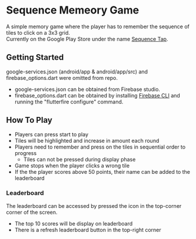 # Sequence Memeory Game
A simple memory game where the player has to remember the sequence of tiles to click on a 3x3 grid.  
Currently on the Google Play Store under the name [Sequence Tap](https://play.google.com/store/apps/details?id=com.school.memory_game).

## Getting Started
google-services.json (android/app & android/app/src) and firebase_options.dart were omitted from repo.
* google-services.json can be obtained from Firebase studio.
* firebase_options.dart can be obtained by installing [Firebase CLI](https://firebase.google.com/docs/cli) and running the "flutterfire configure" command.

## How To Play
* Players can press start to play
* Tiles will be highlighted and increase in amount each round
* Players need to remember and press on the tiles in sequential order to progress
  * Tiles can not be pressed during display phase
* Game stops when the player clicks a wrong tile
* If the the player scores above 50 points, their name can be added to the leaderboard

### Leaderboard
The leaderboard can be accessed by pressed the icon in the top-corner corner of the screen.
* The top 10 scores will be display on leaderboard
* There is a refresh leaderboard button in the top-right corner
